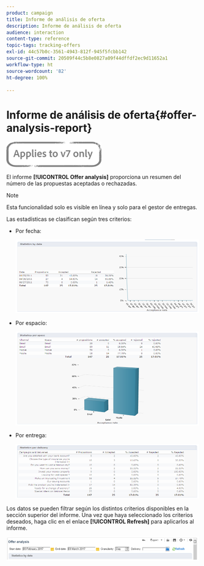 ```yaml
---
product: campaign
title: Informe de análisis de oferta
description: Informe de análisis de oferta
audience: interaction
content-type: reference
topic-tags: tracking-offers
exl-id: 44c57b0c-3561-4943-812f-945f5fcbb142
source-git-commit: 20509f44c5b8e0827a09f44dffdf2ec9d11652a1
workflow-type: ht
source-wordcount: '82'
ht-degree: 100%

---
```


# Informe de análisis de oferta{#offer-analysis-report}

![](../../assets/v7-only.svg)

El informe **[!UICONTROL Offer analysis]** proporciona un resumen del número de las propuestas aceptadas o rechazadas.

>[!NOTE]
>
>Esta funcionalidad solo es visible en línea y solo para el gestor de entregas.

Las estadísticas se clasifican según tres criterios:

* Por fecha:

   ![](assets/offer_report_perdate.png)

* Por espacio:

   ![](assets/offer_report_perspaces.png)

* Por entrega:

   ![](assets/offer_report_perdeliveries.png)

Los datos se pueden filtrar según los distintos criterios disponibles en la sección superior del informe. Una vez que haya seleccionado los criterios deseados, haga clic en el enlace **[!UICONTROL Refresh]** para aplicarlos al informe.

![](assets/offer_report_criteria.png)
